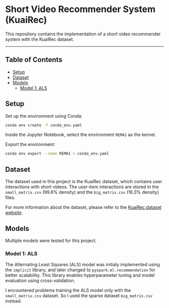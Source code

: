 # Short Video Recommender System (KuaiRec)

This repository contains the implementation of a short video recommender system with the KuaiRec dataset.

---

## **Table of Contents**

- [Setup](#setup)
- [Dataset](#dataset)
- [Models](#models)
    - [Model 1: ALS](#model-1-als)

## Setup
Set up the environment using Conda:
```bash
conda env create -f conda_env.yaml
```
Inside the Jupyter Notebook, select the environment `REMA1` as the kernel.

Export the environment:
```bash
conda env export --name REMA1 > conda_env.yaml
```

## Dataset
The dataset used in this project is the KuaiRec dataset, which contains user interactions with short videos. The user-item interactions are stored in the `small_matrix.csv` (99.6% density) and the `big_matrix.csv` (16.3% density) files.

For more information about the dataset, please refer to the [KuaiRec dataset website](https://kuairec.com/).

## Models
Multiple models were tested for this project.

### Model 1: ALS
The Alternating Least Squares (ALS) model was initialy implemented using the `implicit` library, and later changed to `pyspark.ml.recommendation` for better scalability. This library enables hyperparameter tuning and model evaluation using cross-validation.

I encountered problems training the ALS model only with the `small_matrix.csv` dataset. So I used the sparse dataset `big_matrix.csv` instead. 